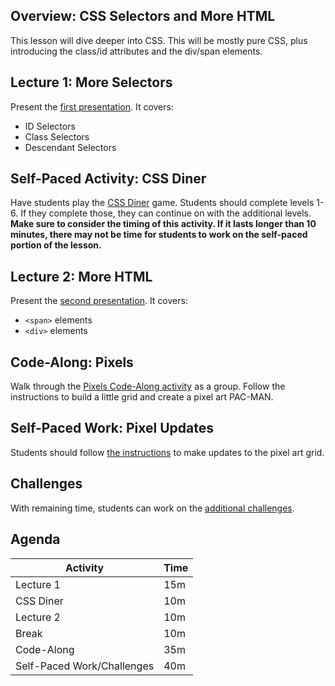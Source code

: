 ## Overview: CSS Selectors and More HTML
This lesson will dive deeper into CSS. This will be mostly pure CSS, plus introducing the class/id attributes and the div/span elements.

## Lecture 1: More Selectors
Present the [first presentation](MoreSelectors.pptx). It covers:

- ID Selectors
- Class Selectors
- Descendant Selectors

## Self-Paced Activity: CSS Diner
Have students play the [CSS Diner](https://flukeout.github.io/) game. Students should complete levels 1-6. If they complete those, they can continue on with the additional levels. **Make sure to consider the timing of this activity. If it lasts longer than 10 minutes, there may not be time for students to work on the self-paced portion of the lesson.**

## Lecture 2: More HTML
Present the [second presentation](MoreHtml.pptx). It covers:

- `<span>` elements
- `<div>` elements

## Code-Along: Pixels
Walk through the [Pixels Code-Along activity](PixelsCodeAlong.md) as a group. Follow the instructions to build a little grid and create a pixel art PAC-MAN.

## Self-Paced Work: Pixel Updates
Students should follow [the instructions](SelfPacedWork.md) to make updates to the pixel art grid.

## Challenges
With remaining time, students can work on the [additional challenges](Challenges.md).

## Agenda

| Activity | Time |
|-|-|
| Lecture 1 | 15m |
| CSS Diner | 10m |
| Lecture 2 | 10m |
| Break | 10m |
| Code-Along | 35m |
| Self-Paced Work/Challenges | 40m |
